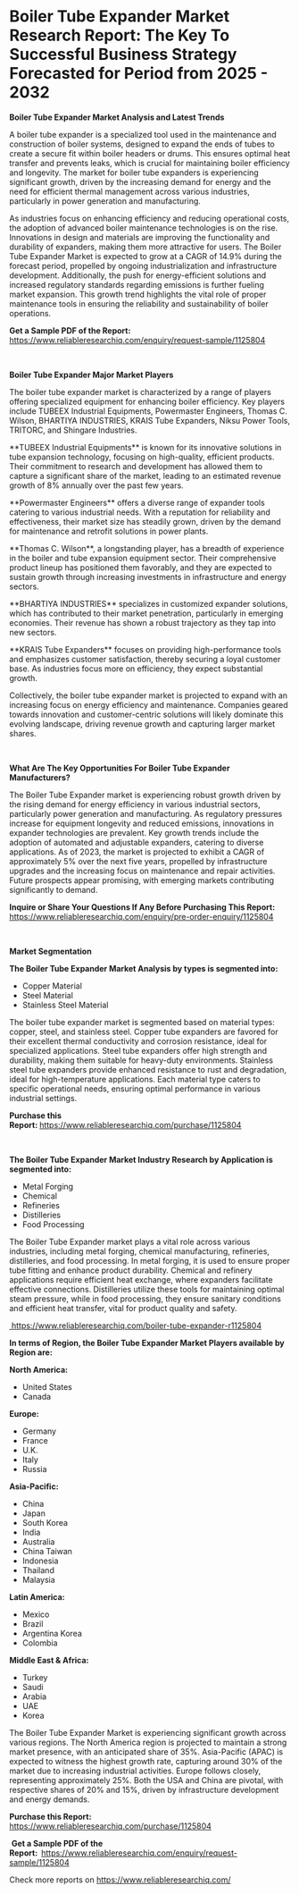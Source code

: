 <p><h1>Boiler Tube Expander Market Research Report: The Key To Successful Business Strategy Forecasted for Period from 2025 - 2032</h1></p><p><strong>Boiler Tube Expander Market Analysis and Latest Trends</strong></p>
<p><p>A boiler tube expander is a specialized tool used in the maintenance and construction of boiler systems, designed to expand the ends of tubes to create a secure fit within boiler headers or drums. This ensures optimal heat transfer and prevents leaks, which is crucial for maintaining boiler efficiency and longevity. The market for boiler tube expanders is experiencing significant growth, driven by the increasing demand for energy and the need for efficient thermal management across various industries, particularly in power generation and manufacturing.</p><p>As industries focus on enhancing efficiency and reducing operational costs, the adoption of advanced boiler maintenance technologies is on the rise. Innovations in design and materials are improving the functionality and durability of expanders, making them more attractive for users. The Boiler Tube Expander Market is expected to grow at a CAGR of 14.9% during the forecast period, propelled by ongoing industrialization and infrastructure development. Additionally, the push for energy-efficient solutions and increased regulatory standards regarding emissions is further fueling market expansion. This growth trend highlights the vital role of proper maintenance tools in ensuring the reliability and sustainability of boiler operations.</p></p>
<p><strong>Get a Sample PDF of the Report:&nbsp;</strong> <a href="https://www.reliableresearchiq.com/enquiry/request-sample/1125804?utm_campaign=3461&utm_medium=2&utm_source=Github&utm_content=ia&utm_term=08042025&utm_id=boiler-tube-expander">https://www.reliableresearchiq.com/enquiry/request-sample/1125804</a></p>
<p>&nbsp;</p>
<p><strong>Boiler Tube Expander Major Market Players</strong></p>
<p><p>The boiler tube expander market is characterized by a range of players offering specialized equipment for enhancing boiler efficiency. Key players include TUBEEX Industrial Equipments, Powermaster Engineers, Thomas C. Wilson, BHARTIYA INDUSTRIES, KRAIS Tube Expanders, Niksu Power Tools, TRITORC, and Shingare Industries.</p><p>**TUBEEX Industrial Equipments** is known for its innovative solutions in tube expansion technology, focusing on high-quality, efficient products. Their commitment to research and development has allowed them to capture a significant share of the market, leading to an estimated revenue growth of 8% annually over the past few years.</p><p>**Powermaster Engineers** offers a diverse range of expander tools catering to various industrial needs. With a reputation for reliability and effectiveness, their market size has steadily grown, driven by the demand for maintenance and retrofit solutions in power plants.</p><p>**Thomas C. Wilson**, a longstanding player, has a breadth of experience in the boiler and tube expansion equipment sector. Their comprehensive product lineup has positioned them favorably, and they are expected to sustain growth through increasing investments in infrastructure and energy sectors.</p><p>**BHARTIYA INDUSTRIES** specializes in customized expander solutions, which has contributed to their market penetration, particularly in emerging economies. Their revenue has shown a robust trajectory as they tap into new sectors.</p><p>**KRAIS Tube Expanders** focuses on providing high-performance tools and emphasizes customer satisfaction, thereby securing a loyal customer base. As industries focus more on efficiency, they expect substantial growth.</p><p>Collectively, the boiler tube expander market is projected to expand with an increasing focus on energy efficiency and maintenance. Companies geared towards innovation and customer-centric solutions will likely dominate this evolving landscape, driving revenue growth and capturing larger market shares.</p></p>
<p>&nbsp;</p>
<p><strong>What Are The Key Opportunities For Boiler Tube Expander Manufacturers?</strong></p>
<p><p>The Boiler Tube Expander market is experiencing robust growth driven by the rising demand for energy efficiency in various industrial sectors, particularly power generation and manufacturing. As regulatory pressures increase for equipment longevity and reduced emissions, innovations in expander technologies are prevalent. Key growth trends include the adoption of automated and adjustable expanders, catering to diverse applications. As of 2023, the market is projected to exhibit a CAGR of approximately 5% over the next five years, propelled by infrastructure upgrades and the increasing focus on maintenance and repair activities. Future prospects appear promising, with emerging markets contributing significantly to demand.</p></p>
<p><strong>Inquire or Share Your Questions If Any Before Purchasing This Report:</strong> <a href="https://www.reliableresearchiq.com/enquiry/pre-order-enquiry/1125804?utm_campaign=3461&utm_medium=2&utm_source=Github&utm_content=ia&utm_term=08042025&utm_id=boiler-tube-expander">https://www.reliableresearchiq.com/enquiry/pre-order-enquiry/1125804</a></p>
<p>&nbsp;</p>
<p><strong>Market Segmentation</strong></p>
<p><strong>The Boiler Tube Expander Market Analysis by types is segmented into:</strong></p>
<p><ul><li>Copper Material</li><li>Steel Material</li><li>Stainless Steel Material</li></ul></p>
<p><p>The boiler tube expander market is segmented based on material types: copper, steel, and stainless steel. Copper tube expanders are favored for their excellent thermal conductivity and corrosion resistance, ideal for specialized applications. Steel tube expanders offer high strength and durability, making them suitable for heavy-duty environments. Stainless steel tube expanders provide enhanced resistance to rust and degradation, ideal for high-temperature applications. Each material type caters to specific operational needs, ensuring optimal performance in various industrial settings.</p></p>
<p><strong>Purchase this Report:&nbsp;</strong><a href="https://www.reliableresearchiq.com/purchase/1125804?utm_campaign=3461&utm_medium=2&utm_source=Github&utm_content=ia&utm_term=08042025&utm_id=boiler-tube-expander">https://www.reliableresearchiq.com/purchase/1125804</a></p>
<p>&nbsp;</p>
<p><strong>The Boiler Tube Expander Market Industry Research by Application is segmented into:</strong></p>
<p><ul><li>Metal Forging</li><li>Chemical</li><li>Refineries</li><li>Distilleries</li><li>Food Processing</li></ul></p>
<p><p>The Boiler Tube Expander market plays a vital role across various industries, including metal forging, chemical manufacturing, refineries, distilleries, and food processing. In metal forging, it is used to ensure proper tube fitting and enhance product durability. Chemical and refinery applications require efficient heat exchange, where expanders facilitate effective connections. Distilleries utilize these tools for maintaining optimal steam pressure, while in food processing, they ensure sanitary conditions and efficient heat transfer, vital for product quality and safety.</p></p>
<p><a href="https://www.reliableresearchiq.com/boiler-tube-expander-r1125804?utm_campaign=3461&utm_medium=2&utm_source=Github&utm_content=ia&utm_term=08042025&utm_id=boiler-tube-expander">&nbsp;https://www.reliableresearchiq.com/boiler-tube-expander-r1125804</a></p>
<p><strong>In terms of Region, the Boiler Tube Expander Market Players available by Region are:</strong></p>
<p>
    <p> <strong> North America: </strong>
        <ul>
            <li>United States</li>
            <li>Canada</li>
        </ul>
        </p> 
    <p> <strong> Europe: </strong>
        <ul>
            <li>Germany</li>
            <li>France</li>
            <li>U.K.</li>
            <li>Italy</li>
            <li>Russia</li>
        </ul>
        </p> 
    <p> <strong> Asia-Pacific: </strong>
        <ul>
            <li>China</li>
            <li>Japan</li>
            <li>South Korea</li>
            <li>India</li>
            <li>Australia</li>
            <li>China Taiwan</li>
            <li>Indonesia</li>
            <li>Thailand</li>
            <li>Malaysia</li>
        </ul>
        </p> 
    <p> <strong> Latin America: </strong>
        <ul>
            <li>Mexico</li>
            <li>Brazil</li>
            <li>Argentina Korea</li>
            <li>Colombia</li>
        </ul>
        </p> 
    <p> <strong> Middle East & Africa: </strong>
        <ul>
            <li>Turkey</li>
            <li>Saudi</li>
            <li>Arabia</li>
            <li>UAE</li>
            <li>Korea</li>
        </ul>
    </p>
    </p>
<p><p>The Boiler Tube Expander Market is experiencing significant growth across various regions. The North America region is projected to maintain a strong market presence, with an anticipated share of 35%. Asia-Pacific (APAC) is expected to witness the highest growth rate, capturing around 30% of the market due to increasing industrial activities. Europe follows closely, representing approximately 25%. Both the USA and China are pivotal, with respective shares of 20% and 15%, driven by infrastructure development and energy demands.</p></p>
<p><strong>Purchase this Report: </strong><a href="https://www.reliableresearchiq.com/purchase/1125804?utm_campaign=3461&utm_medium=2&utm_source=Github&utm_content=ia&utm_term=08042025&utm_id=boiler-tube-expander">https://www.reliableresearchiq.com/purchase/1125804</a></p>
<p>&nbsp;<strong>Get a Sample PDF of the Report:&nbsp;&nbsp;</strong><a href="https://www.reliableresearchiq.com/enquiry/request-sample/1125804?utm_campaign=3461&utm_medium=2&utm_source=Github&utm_content=ia&utm_term=08042025&utm_id=boiler-tube-expander">https://www.reliableresearchiq.com/enquiry/request-sample/1125804</a></p>
<p><strong></strong></p>
<p>Check more reports on <a href="https://www.reliableresearchiq.com/?utm_campaign=3461&utm_medium=2&utm_source=Github&utm_content=ia&utm_term=08042025&utm_id=boiler-tube-expander">https://www.reliableresearchiq.com/</a></p>
